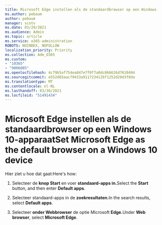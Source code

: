 ```yaml
---
title: Microsoft Edge instellen als de standaardbrowser op een Windows 10-apparaat
ms.author: pebaum
author: pebaum
manager: scotv
ms.date: 03/29/2021
ms.audience: Admin
ms.topic: article
ms.service: o365-administration
ROBOTS: NOINDEX, NOFOLLOW
localization_priority: Priority
ms.collection: Adm_O365
ms.custom:
- "10365"
- "9006005"
ms.openlocfilehash: 4c79b5af754ea847e7f0f7a0dc866626d7610404
ms.sourcegitcommit: e552d65aac79433a911723412bf1252d20d3f0da
ms.translationtype: MT
ms.contentlocale: nl-NL
ms.lasthandoff: 03/30/2021
ms.locfileid: "51491434"
---
```

# <a name="set-microsoft-edge-as-the-default-browser-on-a-windows-10-device"></a><span data-ttu-id="88928-102">Microsoft Edge instellen als de standaardbrowser op een Windows 10-apparaat</span><span class="sxs-lookup"><span data-stu-id="88928-102">Set Microsoft Edge as the default browser on a Windows 10 device</span></span>

<span data-ttu-id="88928-103">Hier ziet u hoe dat gaat:</span><span class="sxs-lookup"><span data-stu-id="88928-103">Here's how:</span></span>

1. <span data-ttu-id="88928-104">Selecteer de **knop Start** en voer **standaard-apps in.**</span><span class="sxs-lookup"><span data-stu-id="88928-104">Select the **Start** button, and then enter **Default apps**.</span></span>

1. <span data-ttu-id="88928-105">Selecteer standaard-apps in de **zoekresultaten.**</span><span class="sxs-lookup"><span data-stu-id="88928-105">In the search results, select **Default apps**.</span></span>

1. <span data-ttu-id="88928-106">Selecteer **onder Webbrowser** de optie Microsoft **Edge.**</span><span class="sxs-lookup"><span data-stu-id="88928-106">Under **Web browser**, select **Microsoft Edge**.</span></span>
